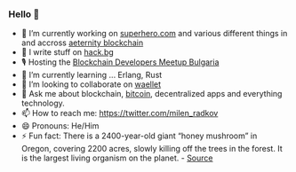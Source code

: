 ### Hello 👋

- 🔭 I’m currently working on [superhero.com](https://github.com/aeternity/superhero-ui) and various different things in and accross [aeternity blockchain](https://github.com/aeternity)
- 📝 I write stuff on [hack.bg](https://hack.bg)
- 🎙 Hosting the [Blockchain Developers Meetup Bulgaria](https://meetup.com/Blockchain-Developers-Meetup-Bulgaria)
- 🌱 I’m currently learning ... Erlang, Rust
- 👯 I’m looking to collaborate on [waellet](https://github.com/waellet/waellet)
- 💬 Ask me about blockchain, [bitcoin](https://bitcoin.org), decentralized apps and everything technology.
- 📫 How to reach me: https://twitter.com/milen_radkov
- 😄 Pronouns: He/Him
- ⚡ Fun fact: There is a 2400-year-old giant “honey mushroom” in Oregon, covering 2200 acres, slowly killing off the trees in the forest. It is the largest living organism on the planet. - [Source](https://abcnews.go.com/Technology/story?id=120049&page=1)
